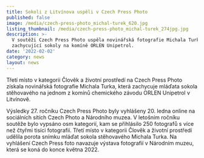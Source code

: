 ```yaml
---
title: Sokoli z Litvínova uspěli v Czech Press Photo
published: false
image: /media/czech-press-photo_michal-turek_620.jpg
listing_thumbnail: /media/czech-press-photo_michal-turek_274jpg.jpg
description: >-
  V soutěži Czech Press Photo uspěla novinářská fotografie Michala Turka
  zachycující sokoly na komíně ORLEN Unipetrol.
date: '2022-02-02'
category: news
layout: news
---
```

Třetí místo v kategorii Člověk a životní prostředí na Czech Press Photo získala novinářská fotografie Michala Turka, která zachycuje mláďata sokola stěhovavého na jednom z komínů chemického závodu ORLEN Unipetrol v Litvínově. 

Výsledky 27. ročníku Czech Press Photo byly vyhlášeny 20. ledna online na sociálních sítích Czech Photo a Národního muzea. V letošním ročníku soutěže bylo vypsáno osm kategorií, kam se přihlásilo 250 fotografů s více než čtyřmi tisíci fotografií. Třetí místo v kategorii Člověk a životní prostředí udělila porota snímku mláďat sokola stěhovavého Michala Turka. Na vyhlášení Czech Press foto navazuje výstava fotografií v Národním muzeu, která se koná do konce května 2022.
